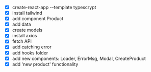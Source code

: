 - [x] create-react-app --template typescrypt 
- [x] install tailwind
- [x] add component Product
- [x] add data
- [x] create models
- [x] install axios
- [x] fetch API
- [x] add catching error
- [x] add hooks folder
- [x] add new components: Loader, ErrorMsg, Modal, CreateProduct
- [x] add 'new product' functionality
